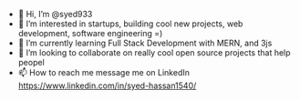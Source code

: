 - 👋 Hi, I’m @syed933
- 👀 I’m interested in startups, building cool new projects, web development, software engineering =)  
- 🌱 I’m currently learning Full Stack Development with MERN, and 3js
- 💞️ I’m looking to collaborate on really cool open source projects that help peopel 
- 📫 How to reach me message me on LinkedIn https://www.linkedin.com/in/syed-hassan1540/
<!---
syed933/syed933 is a ✨ special ✨ repository because its `README.md` (this file) appears on your GitHub profile.
You can click the Preview link to take a look at your changes.
--->
